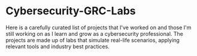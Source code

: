 # Cybersecurity-GRC-Labs
Here is a carefully curated list of projects that I've worked on and those I'm still working on as I learn and grow as a cybersecurity professional. The projects are made up of labs that simulate real-life scenarios, applying relevant tools and industry best practices.
